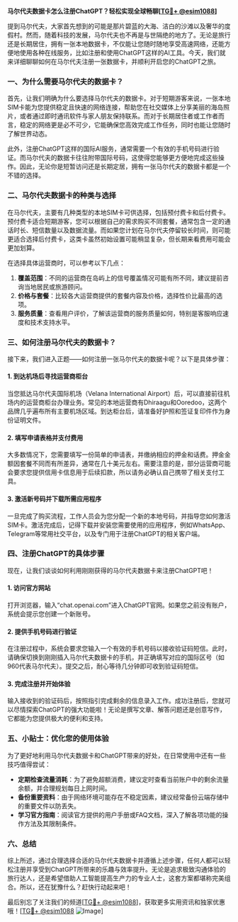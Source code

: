 **马尔代夫数据卡怎么注册ChatGPT？轻松实现全球畅聊[[TG💪+ @esim1088](https://t.me/s/esim1088)]**

提到马尔代夫，大家首先想到的可能是那片碧蓝的大海、洁白的沙滩以及奢华的度假村。然而，随着科技的发展，马尔代夫也不再是与世隔绝的地方了。无论是旅行还是长期居住，拥有一张本地数据卡，不仅能让您随时随地享受高速网络，还能方便地使用各种在线服务，比如注册和使用ChatGPT这样的AI工具。今天，我们就来详细聊聊如何在马尔代夫注册一张数据卡，并顺利开启您的ChatGPT之旅。

### 一、为什么需要马尔代夫的数据卡？

首先，让我们明确为什么要选择马尔代夫的数据卡。对于短期游客来说，一张本地SIM卡能为您提供稳定且快速的网络连接，帮助您在社交媒体上分享美丽的海岛照片，或者通过即时通讯软件与家人朋友保持联系。而对于长期居住者或工作者而言，稳定的网络更是必不可少，它能确保您高效完成工作任务，同时也能让您随时了解世界动态。

此外，注册ChatGPT这样的国际AI服务，通常需要一个有效的手机号码进行验证。而马尔代夫的数据卡往往附带国际号码，这使得您能够更方便地完成这些操作。因此，无论你是短暂访问还是长期定居，拥有一张马尔代夫的数据卡都是一个不错的选择。

### 二、马尔代夫数据卡的种类与选择

在马尔代夫，主要有几种类型的本地SIM卡可供选择，包括预付费卡和后付费卡。预付费卡适合短期游客，您可以根据自己的需求购买不同套餐，通常包含一定的通话时长、短信数量以及数据流量。而如果您计划在马尔代夫停留较长时间，则可能更适合选择后付费卡，这类卡虽然初始设置可能稍显复杂，但长期来看费用可能会更加划算。

在选择具体运营商时，可以参考以下几点：

1. **覆盖范围**：不同的运营商在岛屿上的信号覆盖情况可能有所不同，建议提前咨询当地居民或旅游顾问。
2. **价格与套餐**：比较各大运营商提供的套餐内容及价格，选择性价比最高的选项。
3. **服务质量**：查看用户评价，了解该运营商的服务质量如何，特别是客服响应速度和技术支持水平。

### 三、如何注册马尔代夫的数据卡？

接下来，我们进入正题——如何注册一张马尔代夫的数据卡呢？以下是具体步骤：

#### 1. 到达机场后寻找运营商柜台

当您抵达马尔代夫国际机场（Velana International Airport）后，可以直接前往机场内的运营商柜台办理业务。常见的本地运营商有Dhiraagu和Ooredoo，这两个品牌几乎遍布所有主要机场区域。到达柜台后，请准备好护照和签证复印件作为身份证明文件。

#### 2. 填写申请表格并支付费用

大多数情况下，您需要填写一份简单的申请表，并缴纳相应的押金和话费。押金金额因套餐不同而有所差异，通常在几十美元左右。需要注意的是，部分运营商可能会要求您提供信用卡信息用于后续扣款，所以请务必确认自己携带了相关支付工具。

#### 3. 激活新号码并下载所需应用程序

一旦完成了购买流程，工作人员会为您分配一个新的本地号码，并指导您如何激活SIM卡。激活完成后，记得下载并安装您需要使用的应用程序，例如WhatsApp、Telegram等常用社交平台，以及专门用于注册ChatGPT的相关客户端。

### 四、注册ChatGPT的具体步骤

现在，让我们谈谈如何利用刚刚获得的马尔代夫数据卡来注册ChatGPT吧！

#### 1. 访问官方网站

打开浏览器，输入“chat.openai.com”进入ChatGPT官网。如果您之前没有账户，系统会提示您创建一个新账号。

#### 2. 提供手机号码进行验证

在注册过程中，系统会要求您输入一个有效的手机号码以接收验证码短信。此时，请确保切换到刚刚插入马尔代夫数据卡的手机，并正确填写对应的国际区号（如960代表马尔代夫）。提交之后，耐心等待几分钟即可收到验证码短信。

#### 3. 完成注册并开始体验

输入接收到的验证码后，按照指引完成剩余的信息录入工作。成功注册后，您就可以尽情探索ChatGPT的强大功能啦！无论是撰写文章、解答问题还是创意写作，它都能为您提供极大的便利和支持。

### 五、小贴士：优化您的使用体验

为了更好地利用马尔代夫数据卡和ChatGPT带来的好处，在日常使用中还有一些技巧值得尝试：

- **定期检查流量消耗**：为了避免超额消费，建议定时查看当前账户中的剩余流量余额，并合理规划每日上网时间。
- **备份重要资料**：由于网络环境可能存在不稳定因素，建议经常备份云端存储中的重要文件以防丢失。
- **学习官方指南**：阅读官方提供的用户手册或FAQ文档，深入了解各项功能的操作方法及其限制条件。

### 六、总结

综上所述，通过合理选择合适的马尔代夫数据卡并遵循上述步骤，任何人都可以轻松注册并享受到ChatGPT所带来的乐趣与效率提升。无论是追求极致沟通体验的旅行达人，还是希望借助人工智能提高生产力的专业人士，这套方案都堪称完美组合。所以，还在犹豫什么？赶快行动起来吧！

最后别忘了关注我们的频道[[TG💪+ @esim1088](https://t.me/s/esim1088)]，获取更多实用资讯和独家优惠哦！[[TG💪+ @esim1088](https://t.me/s/esim1088) ![Image](https://i.postimg.cc/4NQfJmqS/Snipaste-2025-05-13-00-14-12.png)]